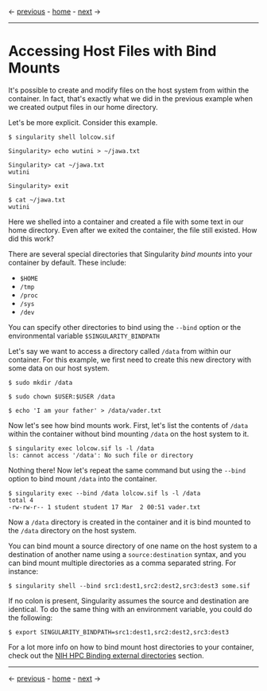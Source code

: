 <- [previous](/04-the-ecosystem) - [home](https://singularity-tutorial.github.io/) - [next](/06-runscript) ->

---
# Accessing Host Files with Bind Mounts

It's possible to create and modify files on the host system from within the container. In fact, that's exactly what we did in the previous example when we created output files in our home directory.  

Let's be more explicit. Consider this example. 

```
$ singularity shell lolcow.sif

Singularity> echo wutini > ~/jawa.txt

Singularity> cat ~/jawa.txt
wutini

Singularity> exit

$ cat ~/jawa.txt
wutini
```

Here we shelled into a container and created a file with some text in our home directory.  Even after we exited the container, the file still existed. How did this work?

There are several special directories that Singularity _bind mounts_ into
your container by default.  These include:

- `$HOME`
- `/tmp`
- `/proc`
- `/sys`
- `/dev`

You can specify other directories to bind using the `--bind` option or the environmental variable `$SINGULARITY_BINDPATH`

Let's say we want to access a directory called `/data` from within our container. For this example, we first need to create this new directory with some data on our host system.  

```
$ sudo mkdir /data

$ sudo chown $USER:$USER /data

$ echo 'I am your father' > /data/vader.txt
```

Now let's see how bind mounts work.  First, let's list the contents of `/data` within the container without bind mounting `/data` on the host system to it.

```
$ singularity exec lolcow.sif ls -l /data
ls: cannot access '/data': No such file or directory
```

Nothing there! Now let's repeat the same command but using the `--bind` option to bind mount `/data` into the container.

```
$ singularity exec --bind /data lolcow.sif ls -l /data
total 4
-rw-rw-r-- 1 student student 17 Mar  2 00:51 vader.txt
```

Now a `/data` directory is created in the container and it is bind mounted to the `/data` directory on the host system.  

You can bind mount a source directory of one name on the host system to a destination of another name using a `source:destination` syntax, and you can bind mount multiple directories as a comma separated string. For instance:

```
$ singularity shell --bind src1:dest1,src2:dest2,src3:dest3 some.sif
```

If no colon is present, Singularity assumes the source and destination are identical.  To do the same thing with an environment variable, you could do the following:

```
$ export SINGULARITY_BINDPATH=src1:dest1,src2:dest2,src3:dest3
```

For a lot more info on how to bind mount host directories to your container, check out the [NIH HPC Binding external directories](https://hpc.nih.gov/apps/singularity.html#bind) section.

---
<- [previous](/04-the-ecosystem) - [home](https://singularity-tutorial.github.io/) - [next](/06-runscript) ->

